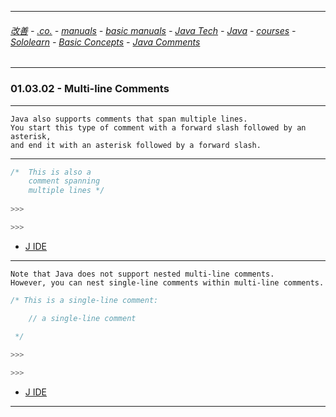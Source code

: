 
---

###### [改善](https://github.com/ttltrk/0C/blob/master/README.MD) - [.co.](https://github.com/ttltrk/PRG/blob/master/CODING.MD) - [manuals](https://github.com/ttltrk/PRG/blob/master/MAN.MD) - [basic manuals](https://github.com/ttltrk/PRG/blob/master/MANUALS.MD) - [Java Tech](https://github.com/ttltrk/PRG/blob/master/JAVA/DOC/JT/JT.MD) - [Java](https://github.com/ttltrk/PRG/blob/master/JAVA/DOC/OJM/OJM.MD) - [courses](https://github.com/ttltrk/PRG/blob/master/JAVA/DOC/CM/JT.MD) - [Sololearn](https://github.com/ttltrk/PRG/blob/master/JAVA/DOC/SL/SL.MD) - [Basic Concepts](https://github.com/ttltrk/PRG/blob/master/JAVA/DOC/SL/01/01.MD) - [Java Comments](https://github.com/ttltrk/PRG/blob/master/JAVA/DOC/SL/01/0103/0103.MD)

---

### 01.03.02 - Multi-line Comments

---

```
Java also supports comments that span multiple lines.
You start this type of comment with a forward slash followed by an asterisk, 
and end it with an asterisk followed by a forward slash. 
```

---

```java
/*  This is also a
    comment spanning
    multiple lines */
    
>>>

>>>
```

* [J IDE](https://www.tutorialspoint.com/compile_java_online.php)

---

```
Note that Java does not support nested multi-line comments. 
However, you can nest single-line comments within multi-line comments.
```

```java
/* This is a single-line comment:

    // a single-line comment

 */
 
>>>

>>>
```

* [J IDE](https://www.tutorialspoint.com/compile_java_online.php)

---


